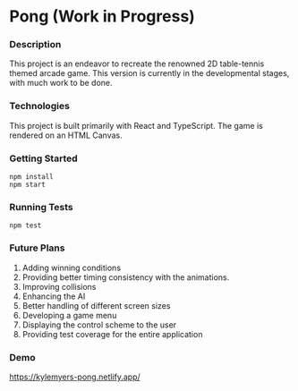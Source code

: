 # Pong (Work in Progress)


### Description
This project is an endeavor to recreate the renowned 2D table-tennis themed arcade game.  This version is currently in the developmental stages, with much work to be done.

### Technologies
This project is built primarily with React and TypeScript. The game is rendered on an HTML Canvas.

### Getting Started
```
npm install
npm start
```

### Running Tests
```
npm test
```

### Future Plans
1. Adding winning conditions
2. Providing better timing consistency with the animations.
3. Improving collisions
4. Enhancing the AI
5. Better handling of different screen sizes
6. Developing a game menu
7. Displaying the control scheme to the user
8. Providing test coverage for the entire application


### Demo

https://kylemyers-pong.netlify.app/
